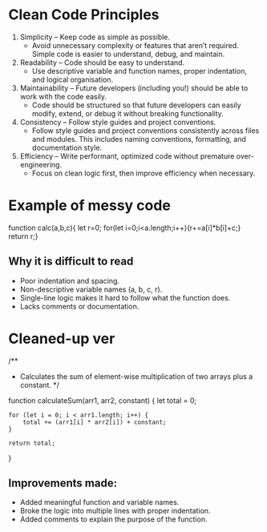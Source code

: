 # Clean Code Principles
1. Simplicity – Keep code as simple as possible.
    - Avoid unnecessary complexity or features that aren’t required. Simple code is easier to understand, debug, and maintain.
2. Readability – Code should be easy to understand.
    - Use descriptive variable and function names, proper indentation, and logical organisation.
3. Maintainability – Future developers (including you!) should be able to work with the code easily.
    - Code should be structured so that future developers can easily modify, extend, or debug it without breaking functionality.
4. Consistency – Follow style guides and project conventions.
    - Follow style guides and project conventions consistently across files and modules. This includes naming conventions, formatting, and documentation style.
5. Efficiency – Write performant, optimized code without premature over-engineering.
    - Focus on clean logic first, then improve efficiency when necessary.

# Example of messy code
function calc(a,b,c){
let r=0; for(let i=0;i<a.length;i++){r+=a[i]*b[i]+c;} return r;}

## Why it is difficult to read
- Poor indentation and spacing.
- Non-descriptive variable names (a, b, c, r).
- Single-line logic makes it hard to follow what the function does.
- Lacks comments or documentation.

# Cleaned-up ver
/**
 * Calculates the sum of element-wise multiplication of two arrays plus a constant.
 */

function calculateSum(arr1, arr2, constant) {
    let total = 0;

    for (let i = 0; i < arr1.length; i++) {
        total += (arr1[i] * arr2[i]) + constant;
    }

    return total;
}

## Improvements made:
- Added meaningful function and variable names.
- Broke the logic into multiple lines with proper indentation.
- Added comments to explain the purpose of the function.
